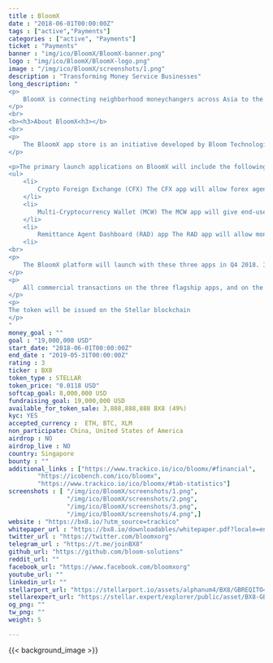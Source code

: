 ```yaml
---
title : BloomX
date : "2018-06-01T00:00:00Z"
tags : ["active","Payments"]
categories : ["active", "Payments"]
ticket : "Payments"
banner : "img/ico/BloomX/BloomX-banner.png"
logo : "img/ico/BloomX/BloomX-logo.png"
image : "/img/ico/BloomX/screenshots/1.png"
description : "Transforming Money Service Businesses"
long_description: "
<p>
	BloomX is connecting neighborhood moneychangers across Asia to the Stellar decentralized exchange, and teaching people to use cryptocurrencies safely. Our Teller app will be used by moneychangers and remittance agents to buy/sell crypto over the counter, and our Wallet app will be used by end-customers to store their crypto and access other BloomX services. The BX8 token will be used to pay for each business transaction on the network, and additionally acts as cashback for the end-customers. We've signed up three big institutional partners in the Philippines to pilot the platform as early as Q3 2018, and aim to expand to neighboring countries by 2019.B
</p>
<br>
<b><h3>About BloomX<h3></b>
<br>
<p>
	The BloomX app store is an initiative developed by Bloom Technologies Pte. Ltd., a crypto-remittance pioneer with operations in Singapore, the Philippines, and Australia. The app store is intended for licensed Money Services Businesses (MSBs) around the world to create new service offerings or upgrade existing services with turn-key cryptocurrency solutions. These MSBs include money transfer operators, foreign currency exchange companies, and other non-bank financial institutions.
</p>

<p>The primary launch applications on BloomX will include the following.</p>
<ul>
	<li>
		Crypto Foreign Exchange (CFX) The CFX app will allow forex agents and their individual outlets to buy and sell major cryptocurrencies over the counter. CFX will provide an easy and secure interface into the Stellar decentralized exchange as the primary source of liquidity.
	</li>
	<li>
		Multi-Cryptocurrency Wallet (MCW) The MCW app will give end-users safe and guided access to their cryptocurrency holdings and is expected to be branded by the respective MSB. The wallet app will employ a hybrid security model, wherein each new customer will receive a custodial wallet initially. Over time, the customer will be encouraged to move their cryptocurrency funds out of the custodial wallet and into a more decentralized, non-custodial environment.
	</li>
	<li>
		Remittance Agent Dashboard (RAD) app The RAD app will allow money transfer operators to facilitate cryptocurrency-powered remittances to and from any supported country within the BloomX network. Currently, these countries include South Korea, Singapore, Hong Kong, Australia, the Philippines, Vietnam, and Indonesia. The RAD app has been commercially available since Q1 2016 and has facilitated over $125 ,000,000 in customer transactions.
	<li>
<br>
<p>
	The BloomX platform will launch with these three apps in Q4 2018. In Q3 2019, the BloomX app store will be opened to third-party developers who wish to create additional apps and services for MSBs, fostering a marketplace for enhanced financial services and compliant tools.
</p>
<p>
	All commercial transactions on the three flagship apps, and on the app store, will be paid for with BX8, which is a new token issued by Bloom Technologies specifically for use within the BloomX ecosystem.
</p>
<p>
The token will be issued on the Stellar blockchain
</p>
"
money_goal : ""
goal : "19,000,000 USD"
start_date: "2018-06-01T00:00:00Z"
end_date : "2019-05-31T00:00:00Z"
rating : 3
ticker : BX8
token_type : STELLAR
token_price: "0.0118 USD"
softcap_goal: 8,000,000 USD
fundraising_goal: 19,000,000 USD
available_for_token_sale: 3,888,888,888 BX8 (49%)
kyc: YES 
accepted_currency :  ETH, BTC, XLM
non_participate: China, United States of America
airdrop : NO
airdrop_live : NO
country: Singapore
bounty : ""
additional_links : ["https://www.trackico.io/ico/bloomx/#financial",
        "https://icobench.com/ico/bloomx",
        "https://www.trackico.io/ico/bloomx/#tab-statistics"]
screenshots : [ "/img/ico/BloomX/screenshots/1.png",
                "/img/ico/BloomX/screenshots/2.png",
                "/img/ico/BloomX/screenshots/3.png",
                "/img/ico/BloomX/screenshots/4.png",]
website : "https://bx8.io/?utm_source=trackico"
whitepaper_url : "https://bx8.io/downloadables/whitepaper.pdf?locale=en"
twitter_url : "https://twitter.com/bloomxorg"
telegram_url : "https://t.me/joinBX8"
github_url: "https://github.com/bloom-solutions"
reddit_url: ""
facebook_url: "https://www.facebook.com/bloomxorg"
youtube_url: ""
linkedin_url: ""
stellarport_url: "https://stellarport.io/assets/alphanum4/BX8/GBREQITO4CPNRE6PATLWJPH52YMJSNHKDSLEJTXRT2I76CPLLEBLOOMX"
stellarexpert_url: "https://stellar.expert/explorer/public/asset/BX8-GBREQITO4CPNRE6PATLWJPH52YMJSNHKDSLEJTXRT2I76CPLLEBLOOMX"
og_png: ""
tw_png: ""
weight: 5

---
```



{{< background_image >}}
